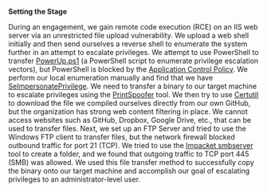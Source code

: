 
**Setting the Stage**

During an engagement, we gain remote code execution (RCE) on an IIS web server via an unrestricted file upload vulnerability. We upload a web shell initially and then send ourselves a reverse shell to enumerate the system further in an attempt to escalate privileges. We attempt to use PowerShell to transfer [PowerUp.ps1](https://github.com/PowerShellMafia/PowerSploit/blob/master/Privesc/PowerUp.ps1) (a PowerShell script to enumerate privilege escalation vectors), but PowerShell is blocked by the [Application Control Policy](https://docs.microsoft.com/en-us/windows/security/threat-protection/windows-defender-application-control/windows-defender-application-control). We perform our local enumeration manually and find that we have [SeImpersonatePrivilege](https://docs.microsoft.com/en-us/troubleshoot/windows-server/windows-security/seimpersonateprivilege-secreateglobalprivilege). We need to transfer a binary to our target machine to escalate privileges using the [PrintSpoofer](https://github.com/itm4n/PrintSpoofer) tool. We then try to use [Certutil](https://docs.microsoft.com/en-us/windows-server/administration/windows-commands/certutil) to download the file we compiled ourselves directly from our own GitHub, but the organization has strong web content filtering in place. We cannot access websites such as GitHub, Dropbox, Google Drive, etc., that can be used to transfer files. Next, we set up an FTP Server and tried to use the Windows FTP client to transfer files, but the network firewall blocked outbound traffic for port 21 (TCP). We tried to use the [Impacket smbserver](https://github.com/SecureAuthCorp/impacket/blob/master/examples/smbserver.py) tool to create a folder, and we found that outgoing traffic to TCP port 445 (SMB) was allowed. We used this file transfer method to successfully copy the binary onto our target machine and accomplish our goal of escalating privileges to an administrator-level user.


